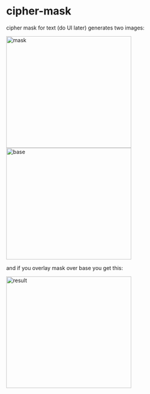 # cipher-mask
cipher mask for text (do UI later)
generates two images:

<img width="333" height="297" alt="mask" src="https://github.com/user-attachments/assets/f0d8c3f6-fd0e-4b95-af97-4767282b7401" />
<img width="333" height="297" alt="base" src="https://github.com/user-attachments/assets/d6815b02-f96e-4df2-8ec1-d83527ca4a2e" />


and if you overlay mask over base you get this:

<img width="333" height="297" alt="result" src="https://github.com/user-attachments/assets/476f795f-ebae-473e-9215-ea04c20e22f0" />
